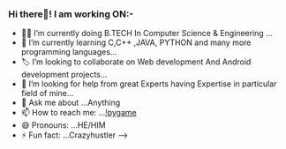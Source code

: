 ### Hi there👋! I am working ON:- 

- 👨‍💻 I’m currently doing B.TECH In Computer Science & Engineering ...
- 🌱 I’m currently learning C,C++ ,JAVA, PYTHON and many more programming languages...
- 🏷️ I’m looking to collaborate on Web development And Android development projects...
- 🤔 I’m looking for help from great Experts having Expertise in particular field of mine...
- 💬 Ask me about ...Anything
- 📫 How to reach me: ...[!pygame](https://www.instagram.com/its_rks_style/)
- 😄 Pronouns: ...HE/HIM
- ⚡ Fun fact: ...Crazyhustler
-->

